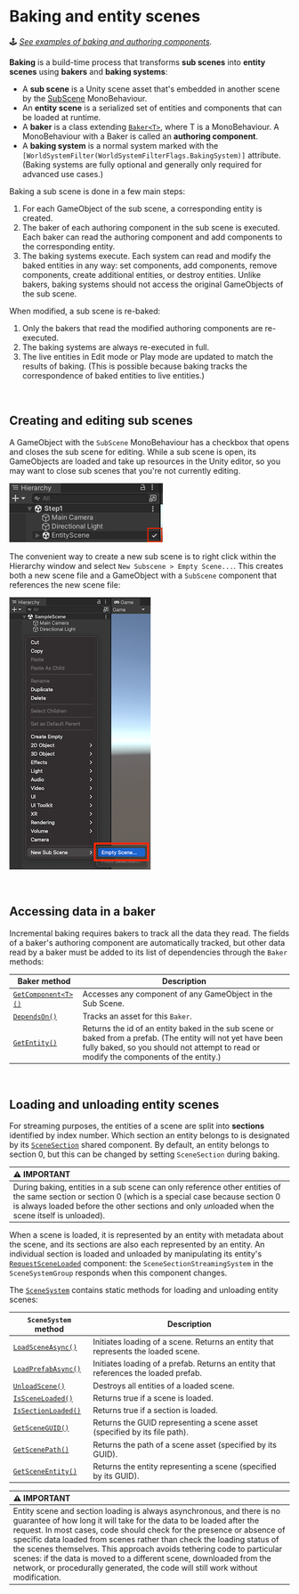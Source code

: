 # Baking and entity scenes

&#x1F579;  *[See examples of baking and authoring components](../Assets/ExampleCode/Baking.cs).*

**Baking** is a build-time process that transforms **sub scenes** into **entity scenes** using **bakers** and **baking systems**:

- A **sub scene** is a Unity scene asset that's embedded in another scene by the [SubScene](https://docs.unity3d.com/Packages/com.unity.entities@latest?subfolder=/api/Unity.Entities.SubScene.html) MonoBehaviour.
- An **entity scene** is a serialized set of entities and components that can be loaded at runtime.
- A **baker** is a class extending [`Baker<T>`](https://docs.unity3d.com/Packages/com.unity.entities@latest?subfolder=/api/Unity.Entities.Baker-1.html), where T is a MonoBehaviour. A MonoBehaviour with a Baker is called an **authoring component**.
- A **baking system** is a normal system marked with the `[WorldSystemFilter(WorldSystemFilterFlags.BakingSystem)]` attribute. (Baking systems are fully optional and generally only required for advanced use cases.)

Baking a sub scene is done in a few main steps:

1. For each GameObject of the sub scene, a corresponding entity is created.
2. The baker of each authoring component in the sub scene is executed. Each baker can read the authoring component and add components to the corresponding entity.
2. The baking systems execute. Each system can read and modify the baked entities in any way: set components, add components, remove components, create additional entities, or destroy entities. Unlike bakers, baking systems should not access the original GameObjects of the sub scene.

When modified, a sub scene is re-baked:

1. Only the bakers that read the modified authoring components are re-executed.
1. The baking systems are always re-executed in full.
1. The live entities in Edit mode or Play mode are updated to match the results of baking. (This is possible because baking tracks the correspondence of baked entities to live entities.)

<br>

## Creating and editing sub scenes

A GameObject with the `SubScene` MonoBehaviour has a checkbox that opens and closes the sub scene for editing. While a sub scene is open, its GameObjects are loaded and take up resources in the Unity editor, so you may want to close sub scenes that you're not currently editing.

![](./images/open_subscene.png)

The convenient way to create a new sub scene is to right click within the Hierarchy window and select `New Subscene > Empty Scene...`. This creates both a new scene file and a GameObject with a `SubScene` component that references the new scene file:

![](images/create_subscene.png)

<br>

## Accessing data in a baker

Incremental baking requires bakers to track all the data they read. The fields of a baker's authoring component are automatically tracked, but other data read by a baker must be added to its list of dependencies through the `Baker` methods:

|**Baker method**|**Description**|
|---|---|
| [`GetComponent<T>()`]() | Accesses any component of any GameObject in the Sub Scene. |
| [`DependsOn()`]() | Tracks an asset for this `Baker`. |
| [`GetEntity()`]() | Returns the id of an entity baked in the sub scene or baked from a prefab. (The entity will not yet have been fully baked, so you should not attempt to read or modify the components of the entity.) |

<br>

## Loading and unloading entity scenes

For streaming purposes, the entities of a scene are split into **sections** identified by index number. Which section an entity belongs to is designated by its [`SceneSection`]() shared component. By default, an entity belongs to section 0, but this can be changed by setting `SceneSection` during baking.

| &#x26A0; IMPORTANT |
| :- |
| During baking, entities in a sub scene can only reference other entities of the same section or section 0 (which is a special case because section 0 is always loaded before the other sections and only *un*loaded when the scene itself is unloaded). |

When a scene is loaded, it is represented by an entity with metadata about the scene, and its sections are also each represented by an entity. An individual section is loaded and unloaded by manipulating its entity's [`RequestSceneLoaded`](https://docs.unity3d.com/Packages/com.unity.entities@latest?subfolder=/api/Unity.Entities.ICleanupComponent.html) component: the `SceneSectionStreamingSystem` in the `SceneSystemGroup` responds when this component changes.

The [`SceneSystem`](https://docs.unity3d.com/Packages/com.unity.entities@latest?subfolder=/api/Unity.Entities.SceneSystem.html) contains static methods for loading and unloading entity scenes:

|**`SceneSystem` method**|**Description**|
|---|---|
| [`LoadSceneAsync()`](https://docs.unity3d.com/Packages/com.unity.entities@latest?subfolder=/api/Unity.Entities.ISharedComponent.html) | Initiates loading of a scene. Returns an entity that represents the loaded scene. |
| [`LoadPrefabAsync()`](https://docs.unity3d.com/Packages/com.unity.entities@latest?subfolder=/api/Unity.Entities.ICleanupComponent.html)  | Initiates loading of a prefab. Returns an entity that references the loaded prefab. |
| [`UnloadScene()`](https://docs.unity3d.com/Packages/com.unity.entities@latest?subfolder=/api/Unity.Entities.ICleanupComponent.html)  | Destroys all entities of a loaded scene. |
| [`IsSceneLoaded()`](https://docs.unity3d.com/Packages/com.unity.entities@latest?subfolder=/api/Unity.Entities.IComponentData.html) | Returns true if a scene is loaded. |
| [`IsSectionLoaded()`](https://docs.unity3d.com/Packages/com.unity.entities@latest?subfolder=/api/Unity.Entities.IBufferElementData.html) | Returns true if a section is loaded. |
| [`GetSceneGUID()`](https://docs.unity3d.com/Packages/com.unity.entities@latest?subfolder=/api/Unity.Entities.ICleanupComponent.html)  | Returns the GUID representing a scene asset (specified by its file path). |
| [`GetScenePath()`](https://docs.unity3d.com/Packages/com.unity.entities@latest?subfolder=/api/Unity.Entities.ICleanupComponent.html)  | Returns the path of a scene asset (specified by its GUID). |
| [`GetSceneEntity()`](https://docs.unity3d.com/Packages/com.unity.entities@latest?subfolder=/api/Unity.Entities.ICleanupComponent.html)  | Returns the entity representing a scene (specified by its GUID). |

| &#x26A0; IMPORTANT |
| :- |
| Entity scene and section loading is always asynchronous, and there is no guarantee of how long it will take for the data to be loaded after the request. In most cases, code should check for the presence or absence of specific data loaded from scenes rather than check the loading status of the scenes themselves. This approach avoids tethering code to particular scenes: if the data is moved to a different scene, downloaded from the network, or procedurally generated, the code will still work without modification. |

<br>














